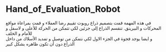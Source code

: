 # Hand_of_Evaluation_Robot
في هذه المهمة قمت بتصميم ذراع روبوت تقييم رضا العملاء و قمت بمراعاة مواقع المحركات و البيرينق. تنقسم الذراع إلى جزئين لكي تتمكن من الحركة للأعلى و لاسفل و للأمام و الخلف  
و ايضا يوجد فجوة في الجزء الاول لكي نتمكن من توصيل و تمديد الأسلاك من داخل الذراع دون أن تكون ظاهره بشكل كبير
